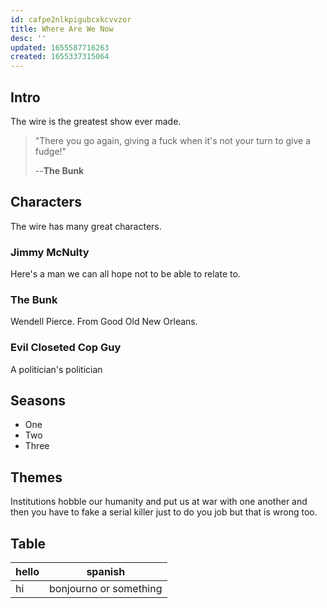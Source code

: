 ```yaml
---
id: cafpe2nlkpigubcxkcvvzor
title: Where Are We Now
desc: ''
updated: 1655587716263
created: 1655337315064
---
```


## Intro

The wire is the greatest show ever made.

> "There you go again, giving a fuck when it's not your turn to give a fudge!"
>
> --**The Bunk**

## Characters

The wire has many great characters.

### Jimmy McNulty

Here's a man we can all hope not to be able to relate to.

### The Bunk

Wendell Pierce. From Good Old New Orleans.

### Evil Closeted Cop Guy

A politician's politician

## Seasons

- One
- Two
- Three

## Themes

Institutions hobble our humanity and put us at war with one another and then you have to fake a serial killer just to do you job but that is wrong too.

## Table

| hello | spanish                |
| ----- | ---------------------- |
| hi    | bonjourno or something |

